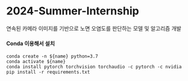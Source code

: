 # 2024-Summer-Internship
연속된 카메라 이미지를 기반으로 노면 오염도를 판단하는 모델 및 알고리즘 개발

#### Conda 이용해서 설치
```shell
conda create -n ${name} python=3.7
conda activate ${name}
conda install pytorch torchvision torchaudio -c pytorch -c nvidia
pip install -r requirements.txt
```
